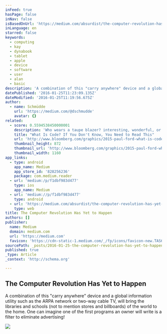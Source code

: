 ```yaml
---
inFeed: true
hasPage: false
inNav: false
isBasedOnUrl: 'https://medium.com/absurdist/the-computer-revolution-has-yet-to-happen-f1dbf983d477#.r0tnbrela'
inLanguage: en
starred: false
keywords:
  - computing
  - kay
  - dynabook
  - tablet
  - apple
  - device
  - software
  - user
  - alan
  - basic
description: 'A combination of this "carry anywhere" device and a global information utility such as the ARPA network or two-way cable TV, will bring the libraries and schools (not to mention stores and billboards) of the world to the home. One can imagine one of the first programs an owner will write is a filter to eliminate advertising!'
datePublished: '2016-01-25T11:23:09.135Z'
dateModified: '2016-01-25T11:19:56.675Z'
author:
  - name: Schmüdde
    url: 'https://medium.com/@dschmudde'
    avatar: {}
related:
  - score: 0.5594538450000001
    description: 'Who wears a taupe blazer? interesting, wonderful, or disturbing way. A computer is a clock with benefits. They all work the same, doing second-grade math, one step at a time: Tick, take a number and put it in box one. Tick, take another number, put it in box two.'
    title: "What Is Code? If You Don't Know, You Need to Read This"
    url: 'http://www.bloomberg.com/graphics/2015-paul-ford-what-is-code/'
    thumbnail_height: 872
    thumbnail_url: 'http://www.bloomberg.com/graphics/2015-paul-ford-what-is-code/images/promo.jpg'
    thumbnail_width: 1160
app_links:
  - type: android
    app_name: Medium
    app_store_id: '828256236'
    package: com.medium.reader
  - url: 'medium:/p/f1dbf983d477'
    type: ios
    app_name: Medium
  - url: 'medium://p/f1dbf983d477'
    type: android
  - url: 'https://medium.com/absurdist/the-computer-revolution-has-yet-to-happen-f1dbf983d477'
    type: web
title: The Computer Revolution Has Yet to Happen
authors: []
publisher:
  name: Medium
  domain: medium.com
  url: 'https://medium.com'
  favicon: 'https://cdn-static-1.medium.com/_/fp/icons/favicon-new.TAS6uQ-Y7kcKgi0xjcYHXw.ico'
sourcePath: _posts/2016-01-25-the-computer-revolution-has-yet-to-happen.md
published: true
_type: Article
_context: 'http://schema.org'

---
```

<article style=""><h1>The Computer Revolution Has Yet to Happen</h1><p>A combination of this "carry anywhere" device and a global information utility such as the ARPA network or two-way cable TV, will bring the libraries and schools (not to mention stores and billboards) of the world to the home. One can imagine one of the first programs an owner will write is a filter to eliminate advertising!</p><img src="https://cdn-images-2.medium.com/max/600/1*XkQWZNty8gBpkjpwkkjkCA.jpeg" /></article>